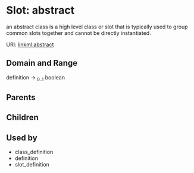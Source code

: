 
# Slot: abstract


an abstract class is a high level class or slot that is typically used to group common slots together and cannot be directly instantiated.

URI: [linkml:abstract](https://w3id.org/linkml/abstract)


## Domain and Range

definition &#8594;  <sub>0..1</sub> boolean

## Parents


## Children


## Used by

 * class_definition
 * definition
 * slot_definition
